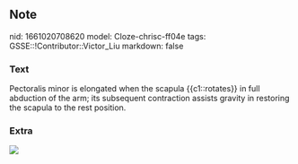 ## Note
nid: 1661020708620
model: Cloze-chrisc-ff04e
tags: GSSE::!Contributor::Victor_Liu
markdown: false

### Text
<div>
  Pectoralis minor is elongated when the scapula {{c1::rotates}} in
  full abduction of the arm; its subsequent contraction assists
  gravity in restoring the scapula to the rest position.
</div>

### Extra
<img src="pectoralis-minor-2.jpg">
